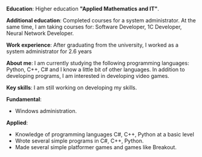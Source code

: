 **Education**: Higher education **"Applied Mathematics and IT"**.

**Additional education**: Completed courses for a system administrator.
At the same time, I am taking courses for: Software Developer, 1C Developer, Neural Network Developer.

**Work experience**: After graduating from the university, I worked as a system administrator for 2.6 years

**About me**: I am currently studying the following programming languages: Python, C++, C# and I know a little bit of other languages. In addition to developing programs, I am interested in developing video games.

**Key skills**: I am still working on developing my skills.

**Fundamental**:
- Windows administration.

**Applied**:
- Knowledge of programming languages ​​C#, C++, Python at a basic level
- Wrote several simple programs in C#, C++, Python.
- Made several simple platformer games and games like Breakout.

<!--
**Depwis/Depwis** is a ✨ _special_ ✨ repository because its `README.md` (this file) appears on your GitHub profile.

Here are some ideas to get you started:

- 🔭 I’m currently working on ...
- 🌱 I’m currently learning ...
- 👯 I’m looking to collaborate on ...
- 🤔 I’m looking for help with ...
- 💬 Ask me about ...
- 📫 How to reach me: ...
- 😄 Pronouns: ...
- ⚡ Fun fact: ...
-->
